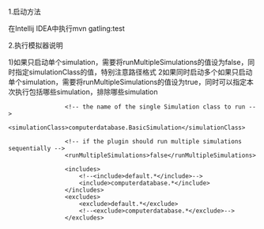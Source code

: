 1.启动方法

在Intellij IDEA中执行mvn gatling:test

2.执行模拟器说明

1)如果只启动单个simulation，需要将runMultipleSimulations的值设为false，同时指定simulationClass的值，特别注意路径格式
2如果同时启动多个如果只启动单个simulation，需要将runMultipleSimulations的值设为true，同时可以指定本次执行包括哪些simulation，排除哪些simulation

                    <!-- the name of the single Simulation class to run -->
                    <simulationClass>computerdatabase.BasicSimulation</simulationClass>

                    <!-- if the plugin should run multiple simulations sequentially -->
                    <runMultipleSimulations>false</runMultipleSimulations>

                    <includes>
                        <!--<include>default.*</include>-->
                        <include>computerdatabase.*</include>
                    </includes>
                    <excludes>
                        <exclude>default.*</exclude>
                        <!--<exclude>computerdatabase.*</exclude>-->
                    </excludes>
